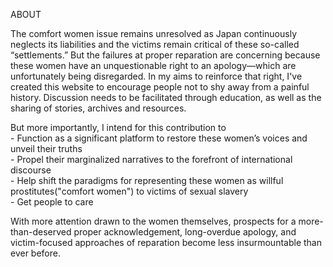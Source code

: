 ABOUT   
  
  The comfort women issue remains unresolved as Japan continuously neglects its liabilities and the victims remain critical of these so-called “settlements.” But the failures at proper reparation are concerning because these women have an unquestionable right to an apology—which are unfortunately being disregarded. In my aims to reinforce that right, I've created this website to encourage people not to shy away from a painful history. Discussion needs to be facilitated through education, as well as the sharing of stories, archives and resources. 
  
  But more importantly, I intend for this contribution to
      <br>- Function as a significant platform to restore these women’s voices and unveil their truths
      <br>- Propel their marginalized narratives to the forefront of international discourse
      <br>- Help shift the paradigms for representing these women as willful prostitutes("comfort women") to victims of sexual slavery
      <br>- Get people to care
      
  With more attention drawn to the women themselves, prospects for a more-than-deserved proper acknowledgement, long-overdue apology, and victim-focused approaches of reparation become less insurmountable than ever before. 